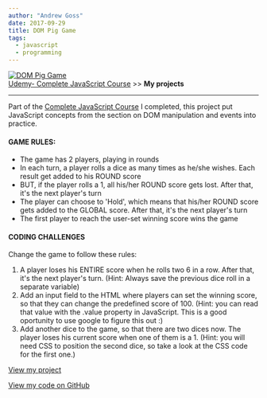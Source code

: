 ```yaml
---
author: "Andrew Goss"
date: 2017-09-29
title: DOM Pig Game
tags:
  - javascript
  - programming
---
```

<a href="https://andrewrgoss.com/udemy-complete-javascript/dom-pig-game" target="_blank"><img src="/img/projects/dom_pig_game.png" alt="DOM Pig Game"></a><br>
<a href="/2017/udemy--complete-javascript-course/">Udemy- Complete JavaScript Course</a> &gt;&gt; <b>My projects</b><br>
<hr>

Part of the <a href="/2017/udemy--complete-javascript-course/">Complete JavaScript Course</a> I completed, this project put JavaScript concepts from the section on DOM manipulation and events into practice.

#### GAME RULES:
* The game has 2 players, playing in rounds
* In each turn, a player rolls a dice as many times as he/she wishes. Each result get added to his ROUND score
* BUT, if the player rolls a 1, all his/her ROUND score gets lost. After that, it's the next player's turn
* The player can choose to 'Hold', which means that his/her ROUND score gets added to the GLOBAL score. After that, it's the next player's turn
* The first player to reach the user-set winning score wins the game

#### CODING CHALLENGES

Change the game to follow these rules:

1. A player loses his ENTIRE score when he rolls two 6 in a row. After that, it's the next player's turn. (Hint: Always save the previous dice roll in a separate variable)
2. Add an input field to the HTML where players can set the winning score, so that they can change the predefined score of 100. (Hint: you can read that value with the .value property in JavaScript. This is a good oportunity to use google to figure this out :)
3. Add another dice to the game, so that there are two dices now. The player loses his current score when one of them is a 1. (Hint: you will need CSS to position the second dice, so take a look at the CSS code for the first one.)

<a href="https://andrewrgoss.com/udemy-complete-javascript/dom-pig-game" class="btn" target="_blank">View my project</a>

<a href="https://github.com/andrewrgoss/udemy-complete-javascript/tree/gh-pages/dom-pig-game" class="btn" target="_blank">View my code on GitHub</a><br class="custom">
